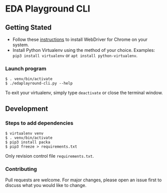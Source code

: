# EDA Playground CLI

## Getting Stated

* Follow these [instructions](http://chromedriver.chromium.org/getting-started) to install WebDriver for Chrome on your system.
* Install Python Virtualenv using the method of your choice. Examples: `pip3 install virtualenv` or `apt install python-virtualenv`.

### Launch program

```
$ . venv/bin/activate
$ ./edaplayround-cli.py --help
```

To exit your virtualenv, simply type `deactivate` or close the terminal window.

## Development

### Steps to add dependencies

```
$ virtualenv venv
$ . venv/bin/activate
$ pip3 install packa
$ pip3 freeze > requirements.txt
```

Only revision control file `requirements.txt`.

### Contributing

Pull requests are welcome. For major changes, please open an issue first to discuss what you would like to change.